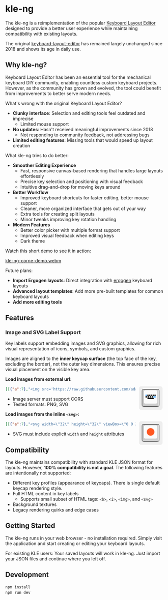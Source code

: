 # kle-ng

The kle-ng is a reimplementation of the popular [Keyboard Layout Editor](http://www.keyboard-layout-editor.com)
designed to provide a better user experience while maintaining compatibility
with existing layouts.

The original [keyboard-layout-editor](https://github.com/ijprest/keyboard-layout-editor)
has remained largely unchanged since 2018 and shows its age in daily use.

## Why kle-ng?

Keyboard Layout Editor has been an essential tool for the mechanical keyboard DIY community,
enabling countless custom keyboard projects. However, as the community has grown and evolved,
the tool could benefit from improvements to better serve modern needs.

What's wrong with the original Keyboard Layout Editor?

- **Clunky interface**: Selection and editing tools feel outdated and imprecise
  - Limited mouse support
- **No updates**: Hasn't received meaningful improvements since 2018
  - Not responding to community feedback, not addressing bugs
- **Limited editing features**: Missing tools that would speed up layout creation

What kle-ng tries to do better:

- **Smoother Editing Experience**
  - Fast, responsive canvas-based rendering that handles large layouts effortlessly
  - Precise key selection and positioning with visual feedback
  - Intuitive drag-and-drop for moving keys around
- **Better Workflow**
  - Improved keyboard shortcuts for faster editing, better mouse support
  - Cleaner, more organized interface that gets out of your way
  - Extra tools for creating split layouts
  - Minor tweaks improving key rotation handling
- **Modern Features**
  - Better color picker with multiple format support
  - Improved visual feedback when editing keys
  - Dark theme

Watch this short demo to see it in action:

[kle-ng-corne-demo.webm](https://github.com/user-attachments/assets/11bee053-c40e-4803-a07c-5e7ea1a0aa73)

Future plans:

- **Import Ergogen layouts**: Direct integration with [ergogen](https://github.com/ergogen/ergogen) keyboard layouts
- **Advanced layout templates**: Add more pre-built templates for common keyboard layouts
- **Add more editing tools**

## Features

### Image and SVG Label Support

Key labels support embedding images and SVG graphics, allowing for rich visual representation of icons, symbols, and custom graphics.

Images are aligned to the **inner keycap surface** (the top face of the key, excluding the border), not the outer key dimensions. This ensures precise visual placement on the visible key area.

**Load images from external url:**

<a href="http://editor.keyboard-tools.xyz/#share=NrDeCIENwLgdgL4BpwB4CWBbA5gAgM4BOAxgLwDkAFgC7UAO+MA9E4ZAO4B0261lArgCN++AKYkA9gDtqomZ2ITMTSABNImdviYBrADaiAtFOytRAM22VRa7Zkj5ZhJnSF70xJuuqQmH6dr6opx0JuS47OiqfKQAzABMuNbo2DRx8QB84AC62UA">
  <img align="right" src="resources/label-external-image.png" hspace=10>
</a>

```json
[[{"a":7},"<img src='https://raw.githubusercontent.com/adamws/kle-ng/refs/heads/master/public/data/icons/kle.png' width=32 height=32>"]]
```

- Image server must support CORS
- Tested formats: PNG, SVG

**Load images from the inline `<svg>`:**

<a href="http://editor.keyboard-tools.xyz/#share=NrDeCIENwLgdgL4BpwB4DOA3A5gAgO4CWAJgC4AWAvADrgDMATLbuQKaHbmk31Pi6ZCrfACEA9gA8eABlyzGuRswkBbADYA7dDy6kADjAD0h-KYB0+OmbEAnbIYbSnhrNloA+VAGNCNr2tZcLylaAEYANmYvAE8eCOYbOL5cADNCNTUeAGIAMRyAVjgGPkNPFxx3cABdKqA">
  <img align="right" src="resources/label-inline-svg.png" hspace=10>
</a>

```json
[[{"a":7},"<svg width=\"32\" height=\"32\" viewBox=\"0 0 32 32\" xmlns=\"http://www.w3.org/2000/svg\"><circle cx=\"16\" cy=\"16\" r=\"12\" fill=\"#FF5722\"/></svg>"]]
```

- SVG must include explicit `width` and `height` attributes

## Compatibility

The kle-ng maintains compatibility with standard KLE JSON format for layouts.
However, **100% compatibility is not a goal**.
The following features are intentionally not supported:

- Different key profiles (appearance of keycaps). There is single default keycap rendering style.
- Full HTML content in key labels
  - Supports small subset of HTML tags: `<b>`, `<i>`, `<img>`, and `<svg>`
- Background textures
- Legacy rendering quirks and edge cases

## Getting Started

The kle-ng runs in your web browser - no installation required.
Simply visit the application and start creating or editing your keyboard layouts.

For existing KLE users: Your saved layouts will work in kle-ng.
Just import your JSON files and continue where you left off.

## Development

```bash
npm install
npm run dev
```
